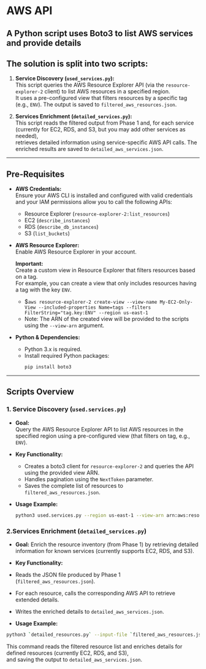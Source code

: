 # AWS API 

## A Python script uses Boto3 to list AWS services and provide details  

## The solution is split into two scripts:  

1. **Service Discovery (`used_services.py`):**  
   This script queries the AWS Resource Explorer API (via the `resource-explorer-2` client) to list AWS resources in a specified region.    
   It uses a pre-configured view that filters resources by a specific tag (e.g., `ENV`). The output is saved to `filtered_aws_resources.json`.  

2. **Services Enrichment (`detailed_services.py`):**  
   This script reads the filtered output from Phase 1 and, for each service (currently for EC2, RDS, and S3, but you may add other services as needed),  
   retrieves detailed information using service-specific AWS API calls. The enriched results are saved to `detailed_aws_services.json`.

---

## Pre-Requisites

- **AWS Credentials:**  
  Ensure your AWS CLI is installed and configured with valid credentials and your IAM permissions allow you to call the following APIs:
  - Resource Explorer (`resource-explorer-2:list_resources`)
  - EC2 (`describe_instances`)
  - RDS (`describe_db_instances`)
  - S3 (`list_buckets`)

- **AWS Resource Explorer:**  
  Enable AWS Resource Explorer in your account.  

  **Important:**  
  Create a custom view in Resource Explorer that filters resources based on a tag.  
  For example, you can create a view that only includes resources having a tag with the key `ENV`.  
  - $`aws resource-explorer-2 create-view --view-name My-EC2-Only-View --included-properties Name=tags --filters FilterString="tag.key:ENV" --region us-east-1` 
  - Note: The ARN of the created view will be provided to the scripts using the `--view-arn` argument.

- **Python & Dependencies:**  
  - Python 3.x is required.
  - Install required Python packages:
    ```bash
    pip install boto3
    ```
---

## Scripts Overview

### 1. Service Discovery (`used.services.py`)

- **Goal:**  
  Query the AWS Resource Explorer API to list AWS resources in the specified region using a pre-configured view (that filters on tag, e.g., `ENV`).
  
- **Key Functionality:**
  - Creates a boto3 client for `resource-explorer-2` and queries the API using the provided view ARN.
  - Handles pagination using the `NextToken` parameter.
  - Saves the complete list of resources to `filtered_aws_resources.json`.

- **Usage Example:**
  ```bash
  python3 used.services.py --region us-east-1 --view-arn arn:aws:resource-explorer-2:us-east-1:123456789012:view/MyFilteredView
  ```

### 2.Services Enrichment (`detailed_services.py`) 

- **Goal:**
  Enrich the resource inventory (from Phase 1) by retrieving detailed information for known services (currently supports EC2, RDS, and S3).

- **Key Functionality:**

- Reads the JSON file produced by Phase 1 (`filtered_aws_resources.json`).
- For each resource, calls the corresponding AWS API to retrieve extended details.
- Writes the enriched details to `detailed_aws_services.json`.

- **Usage Example:**
```bash
python3 `detailed_resources.py` --input-file `filtered_aws_resources.json` --region us-east-1
```

This command reads the filtered resource list and enriches details for defined resources (currently EC2, RDS, and S3),  
and saving the output to `detailed_aws_services.json`.
